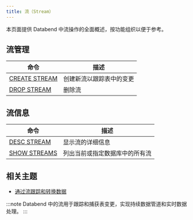 ```yaml
---
title: 流（Stream）
---
```


本页面提供 Databend 中流操作的全面概述，按功能组织以便于参考。

## 流管理

| 命令 | 描述 |
|---------|-------------|
| [CREATE STREAM](create-stream.md) | 创建新流以跟踪表中的变更 |
| [DROP STREAM](drop-stream.md) | 删除流 |

## 流信息

| 命令 | 描述 |
|---------|-------------|
| [DESC STREAM](desc-stream.md) | 显示流的详细信息 |
| [SHOW STREAMS](show-streams.md) | 列出当前或指定数据库中的所有流 |

## 相关主题

- [通过流跟踪和转换数据](/guides/load-data/continuous-data-pipelines/stream)

:::note
Databend 中的流用于跟踪和捕获表变更，实现持续数据管道和实时数据处理。
:::